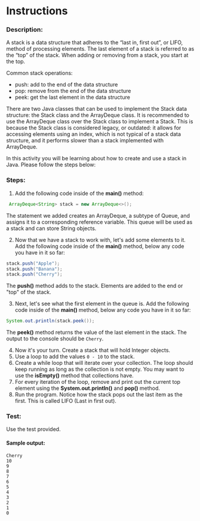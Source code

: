 # Instructions  
### Description:
A stack is a data structure that adheres to the “last in, first out”, or LIFO, method of processing elements. The last element of a stack is referred to as the “top” of the stack. When adding or removing from a stack, you start at the top.

Common stack operations:
* push: add to the end of the data structure
* pop: remove from the end of the data structure
* peek: get the last element in the data structure

There are two Java classes that can be used to implement the Stack data structure: the Stack class and the ArrayDeque class. It is recommended to use the ArrayDeque class over the Stack class to implement a Stack. This is because the Stack class is considered legacy, or outdated: it allows for accessing elements using an index, which is not typical of a stack data structure, and it performs slower than a stack implemented with ArrayDeque.

In this activity you will be learning about how to create and use a stack in Java. Please follow the steps below:

### Steps:
1. Add the following code inside of the **main()** method:
```Java
 ArrayDeque<String> stack = new ArrayDeque<>();
```
The statement we added creates an ArrayDeque, a subtype of Queue, and assigns it to a corresponding reference variable. This queue will be used as a stack and can store String objects.

2. Now that we have a stack to work with, let's add some elements to it. Add the following code inside of the **main()** method, below any code you have in it so far:
```Java
stack.push("Apple");
stack.push("Banana");
stack.push("Cherry");
```
The **push()** method adds to the stack. Elements are added to the end or "top" of the stack.

3. Next, let's see what the first element in the queue is. Add the following code inside of the **main()** method, below any code you have in it so far:
```Java
System.out.println(stack.peek());
```
The **peek()** method returns the value of the last element in the stack. The output to the console should be `Cherry`.

4. Now it's your turn. Create a stack that will hold Integer objects.
2. Use a loop to add the values `0 - 10` to the stack.
3. Create a while loop that will iterate over your collection. The loop should keep running as long as the collection is not empty. You may want to use the **isEmpty()** method that collections have.
4. For every iteration of the loop, remove and print out the current top element using the **System.out.println()** and **pop()** method.
5. Run the program. Notice how the stack pops out the last item as the first. This is called LIFO (Last in first out).

### Test:
Use the test provided. 

#### Sample output:
```
Cherry
10
9
8
7
6
5
4
3
2
1
0
```